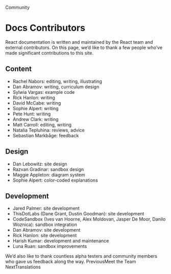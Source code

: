 Community
# Docs Contributors
React documentation is written and maintained by the React team and external contributors. On this page, we’d like to thank a few people who’ve made significant contributions to this site.
## Content 
  * Rachel Nabors: editing, writing, illustrating
  * Dan Abramov: writing, curriculum design
  * Sylwia Vargas: example code
  * Rick Hanlon: writing
  * David McCabe: writing
  * Sophie Alpert: writing
  * Pete Hunt: writing
  * Andrew Clark: writing
  * Matt Carroll: editing, writing
  * Natalia Tepluhina: reviews, advice
  * Sebastian Markbåge: feedback


## Design 
  * Dan Lebowitz: site design
  * Razvan Gradinar: sandbox design
  * Maggie Appleton: diagram system
  * Sophie Alpert: color-coded explanations


## Development 
  * Jared Palmer: site development
  * ThisDotLabs (Dane Grant, Dustin Goodman): site development
  * CodeSandbox (Ives van Hoorne, Alex Moldovan, Jasper De Moor, Danilo Woznica): sandbox integration
  * Dan Abramov: site development
  * Rick Hanlon: site development
  * Harish Kumar: development and maintenance
  * Luna Ruan: sandbox improvements


We’d also like to thank countless alpha testers and community members who gave us feedback along the way.
PreviousMeet the Team
NextTranslations
